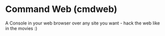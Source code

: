 # Command Web (cmdweb)

A Console in your web browser over any site you want - hack the web like in the movies :)

